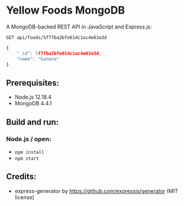 # Yellow Foods MongoDB
A MongoDB-backed REST API in JavaScript and Express.js:
```HTTP
GET api/foods/5f77ba2bfe614c1ac4e63a3d
```

```JavaScript
{
    "_id": 5f77ba2bfe614c1ac4e63a3d,
    "name": "banana"
}
```

## Prerequisites:
- Node.js 12.18.4
- MongoDB 4.4.1

## Build and run:
### Node.js / open:
- `npm install`
- `npm start`

## Credits:
- express-generator by https://github.com/expressjs/generator (MIT license)
